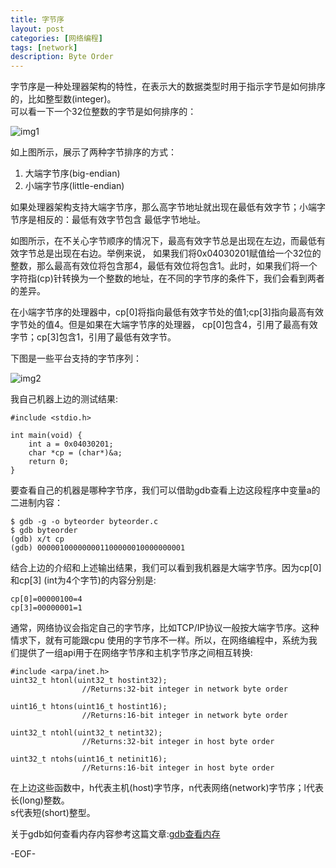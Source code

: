 ```yaml
---
title: 字节序
layout: post
categories: [网络编程]
tags: [network]
description: Byte Order
---
```


字节序是一种处理器架构的特性，在表示大的数据类型时用于指示字节是如何排序的，比如整型数(integer)。  
可以看一下一个32位整数的字节是如何排序的：  

![img1](https://raw.github.com/yuxingfirst/blog/gh-pages/_images/linux-network-program/byte-order-1.gif)  

如上图所示，展示了两种字节排序的方式：  

1. 大端字节序(big-endian)  
2. 小端字节序(little-endian)  

如果处理器架构支持大端字节序，那么高字节地址就出现在最低有效字节；小端字节序是相反的：最低有效字节包含
最低字节地址。  

如图所示，在不关心字节顺序的情况下，最高有效字节总是出现在左边，而最低有效字节总是出现在右边。举例来说，
如果我们将0x04030201赋值给一个32位的整数，那么最高有效位将包含那4，最低有效位将包含1。此时，如果我们将一个
字符指(cp)针转换为一个整数的地址，在不同的字节序的条件下，我们会看到两者的差异。  

在小端字节序的处理器中，cp[0]将指向最低有效字节处的值1;cp[3]指向最高有效字节处的值4。但是如果在大端字节序的处理器，
cp[0]包含4，引用了最高有效字节；cp[3]包含1，引用了最低有效字节。   

下图是一些平台支持的字节序列：   

![img2](https://raw.github.com/yuxingfirst/blog/gh-pages/_images/linux-network-program/byte-order-platforms.png)

我自己机器上边的测试结果:
	
	#include <stdio.h>

	int main(void) {
		int a = 0x04030201;
		char *cp = (char*)&a;
		return 0;
	}  

要查看自己的机器是哪种字节序，我们可以借助gdb查看上边这段程序中变量a的二进制内容：  

	$ gdb -g -o byteorder byteorder.c
	$ gdb byteorder
	(gdb) x/t cp
	(gdb) 000001000000001100000010000000001  

结合上边的介绍和上述输出结果，我们可以看到我机器是大端字节序。因为cp[0]和cp[3] (int为4个字节)的内容分别是:
	
	cp[0]=00000100=4  
  	cp[3]=00000001=1

通常，网络协议会指定自己的字节序，比如TCP/IP协议一般按大端字节序。这种情求下，就有可能跟cpu
使用的字节序不一样。所以，在网络编程中，系统为我们提供了一组api用于在网络字节序和主机字节序之间相互转换:  

	#include <arpa/inet.h>
	uint32_t htonl(uint32_t hostint32);
					//Returns:32-bit integer in network byte order

	uint16_t htons(uint16_t hostint16);
					//Returns:16-bit integer in network byte order

	uint32_t ntohl(uint32_t netint32);
					//Returns:32-bit integer in host byte order

	uint32_t ntohs(uint16_t netinit16);
					//Returns:16-bit integer in host byte order

在上边这些函数中，h代表主机(host)字节序，n代表网络(network)字节序；l代表长(long)整数。  
s代表短(short)整型。  

关于gdb如何查看内存内容参考这篇文章:[gdb查看内存](http://coderworm.com//c/2013/09/28/gdb.html)

-EOF-



